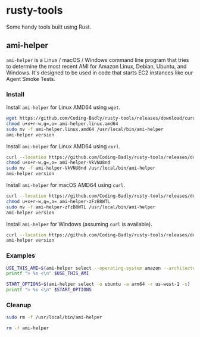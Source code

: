 # rusty-tools

Some handy tools built using Rust.

## ami-helper

`ami-helper` is a Linux / macOS / Windows command line program that tries to determine the most
recent AMI for Amazon Linux, Debian, Ubuntu, and Windows.  It's designed to be used in code that
starts EC2 instances like our Agent Smoke Tests.

### Install

Install `ami-helper` for Linux AMD64 using `wget`.

``` bash
wget https://github.com/Coding-Badly/rusty-tools/releases/download/current/ami-helper.linux.amd64
chmod u+x+r-w,g=,o= ami-helper.linux.amd64
sudo mv -f ami-helper.linux.amd64 /usr/local/bin/ami-helper
ami-helper version

```

Install `ami-helper` for Linux AMD64 using `curl`.

``` bash
curl --location https://github.com/Coding-Badly/rusty-tools/releases/download/current/ami-helper.linux.amd64 --output ami-helper-VkVNU8nd
chmod u+x+r-w,g=,o= ami-helper-VkVNU8nd
sudo mv -f ami-helper-VkVNU8nd /usr/local/bin/ami-helper
ami-helper version

```

Install `ami-helper` for macOS AMD64 using `curl`.

``` bash
curl --location https://github.com/Coding-Badly/rusty-tools/releases/download/current/ami-helper.macos.amd64 --output ami-helper-zFzB8WTL
chmod u+x+r-w,g=,o= ami-helper-zFzB8WTL
sudo mv -f ami-helper-zFzB8WTL /usr/local/bin/ami-helper
ami-helper version

```

Install `ami-helper` for Windows (assuming `curl` is available).

``` bash
curl --location https://github.com/Coding-Badly/rusty-tools/releases/download/current/ami-helper.windows.amd64 --output ami-helper.exe
ami-helper version

```

### Examples

``` bash
USE_THIS_AMI=$(ami-helper select --operating-system amazon --architecture amd64 --just-ami --singleton)
printf "> %s <\n" $USE_THIS_AMI

```

``` bash
START_OPTIONS=$(ami-helper select -o ubuntu -a arm64 -r us-west-1 -s)
printf "> %s <\n" $START_OPTIONS

```

### Cleanup

``` bash
sudo rm -f /usr/local/bin/ami-helper

```

``` bash
rm -f ami-helper

```
